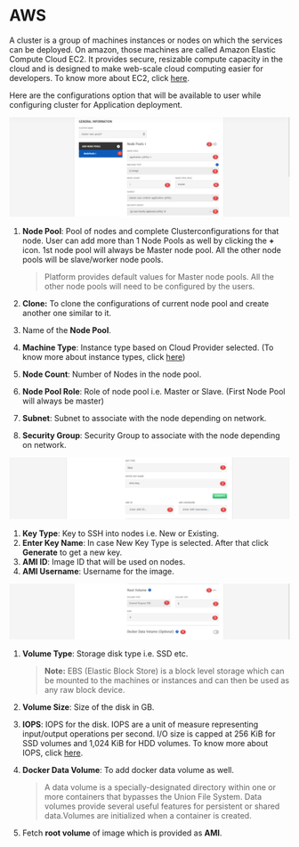 # AWS

A cluster is a group of machines instances or nodes on which the services can be deployed. On amazon, those machines are called Amazon Elastic Compute Cloud EC2. It provides secure, resizable compute capacity in the cloud and is designed to make web-scale cloud computing easier for developers. To know more about EC2, click [here](https://aws.amazon.com/ec2/).

Here are the configurations option that will be available to user while configuring cluster for Application deployment. 

![1](imgs/1.jpg)

1. **Node Pool**: Pool of nodes and complete Clusterconfigurations for that node. User can add more than 1 Node Pools as well by clicking the **+** icon. 1st node pool will always be Master node pool. All the other node pools will be slave/worker node pools. 

   > Platform provides default values for Master node pools. All the other node pools will need to be configured by the users. 
2. **Clone:** To clone the configurations of current node pool and create another one similar to it. 
3. Name of the **Node Pool**.
4. **Machine Type**: Instance type based on Cloud Provider selected. (To know more about instance types, click [here](https://aws.amazon.com/ec2/instance-types/))
5. **Node Count**: Number of Nodes in the node pool.
6. **Node Pool Role**: Role of node pool i.e. Master or Slave. (First Node Pool will always be master)
7. **Subnet**: Subnet to associate with the node depending on network.
8. **Security Group**: Security Group to associate with the node depending on network.

![1](imgs/2.jpg)

1. **Key Type**: Key to SSH into nodes i.e. New or Existing.
2. **Enter Key Name**: In case New Key Type is selected.
   After that click **Generate** to get a new key. 
3. **AMI ID**: Image ID that will be used on nodes.
4. **AMI Username**: Username for the image.

![3](imgs/3.jpg)

1. **Volume Type**: Storage disk type i.e. SSD etc. 

   > **Note:** EBS (Elastic Block Store) is a block level storage which can be mounted to the machines or instances and can then be used as any raw block device.

2. **Volume Size**: Size of the disk in GB.

3. **IOPS**: IOPS for the disk.
   IOPS are a unit of measure representing input/output operations per second. I/O size is capped at 256 KiB for SSD volumes and 1,024 KiB for HDD volumes. To know more about IOPS, click [here](https://docs.aws.amazon.com/AWSEC2/latest/UserGuide/ebs-io-characteristics.html).

4. **Docker Data Volume**: To add docker data volume as well.

   > A data volume is a specially-designated directory within one or more containers that bypasses the Union File System. Data volumes provide several useful features for persistent or shared data.Volumes are initialized when a container is created.

5. Fetch **root volume** of image which is provided as **AMI**.
